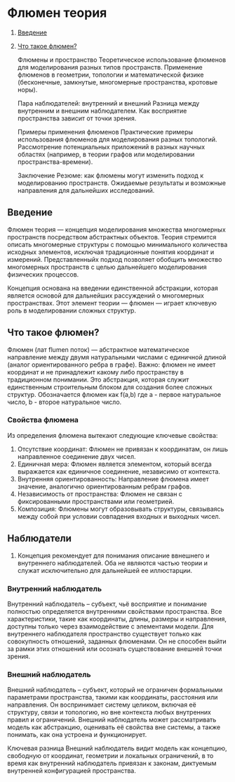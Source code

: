 # Флюмен теория

1. [Введение]()
2. [Что такое флюмен?]()

    Флюмены и пространство
        Теоретическое использование флюменов для моделирования разных типов пространств.
        Применение флюменов в геометрии, топологии и математической физике (бесконечные, замкнутые, многомерные пространства, кротовые норы).

    Пара наблюдателей: внутренний и внешний
        Разница между внутренним и внешним наблюдателем.
        Как восприятие пространства зависит от точки зрения.

    Примеры применения флюменов
        Практические примеры использования флюменов для моделирования разных топологий.
        Рассмотрение потенциальных приложений в разных научных областях (например, в теории графов или моделировании пространства-времени).

    Заключение
        Резюме: как флюмены могут изменить подход к моделированию пространств.
        Ожидаемые результаты и возможные направления для дальнейших исследований.

## Введение

Флюмен теория — концепция моделирования множества многомерных пространств посредством абстрактных объектов. 
Теория стремится описать многомерные структуры с помощью минимального количества исходных элементов, 
исключая традиционные понятия координат и измерений. Представленныйх подход позволяет обобщить множество 
многомерных пространств с целью дальнейшего моделирования физических процессов.

Концепция основана на введении единственной абстракции, которая является основой для дальнейших рассуждений 
о многомерных пространствах. Этот элемент теории — флюмен — играет ключевую роль в моделировании сложных структур.

## Что такое флюмен?

Флюмен (лат flumen поток) — абстрактное математическое направление между двумя натуральными числами
с единичной длиной (аналог ориентированного ребра в графе). Важно: флюмен не имеет координат и не 
принадлежит какому либо пространству в традиционном понимании. Это абстракция, которая 
служит единственным строительным блоком для создания более сложных структур. Обозначается флюмен как f(a,b)
где а - первое натуральное число, b - второе натуральное число.

### Свойства флюмена

Из определения флюмена вытекают следующие ключевые свойства:

1. Отсутствие координат: Флюмен не привязан к координатам, он лишь направленное соединение двух чисел.
0. Единичная мера: Флюмен является элементом, который всегда выражается как единичное соединение, независимо от контекста.
0. Внутренняя ориентированность: Направление флюмена имеет значение, аналогично ориентированным ребрам графов.
0. Независимость от пространства: Флюмен не связан с фиксированными пространствами или геометрией.
0. Композиция: Флюмены могут образовывать структуры, связываясь между собой при условии совпадения входных и выходных чисел.


## Наблюдатели

1. Концепция рекомендует для понимания описание ввнешнего и внутреннего наблюдателей. 
Оба не являются частью теории и служат исключительно для дальнейшей ее иллюстарции.

### Внутренний наблюдатель

Внутренний наблюдатель – субъект, чьё восприятие и понимание полностью 
определяется внутренними свойствами пространства. Все характеристики, такие 
как координаты, длины, размеры и направления, доступны только через взаимодействие 
с элементами модели. Для внутреннего наблюдателя пространство существует только 
как совокупность отношений, заданных флюменами. Он не способен выйти за рамки 
этих отношений или осознать существование внешней точки зрения.

### Внешний наблюдатель

Внешний наблюдатель – субъект, который не ограничен формальными параметрами 
пространства, такими как координаты, расстояния или направления. Он воспринимает 
систему целиком, включая её структуру, связи и топологию, но вне контекста любых 
внутренних правил и ограничений. Внешний наблюдатель может рассматривать модель 
как абстракцию, оценивать её свойства вне системы, а также понимать, как она устроена 
и функционирует.

Ключевая разница
Внешний наблюдатель видит модель как концепцию, свободную от координат, геометрии и локальных ограничений, в то время как внутренний наблюдатель привязан к законам, диктуемым внутренней конфигурацией пространства.
